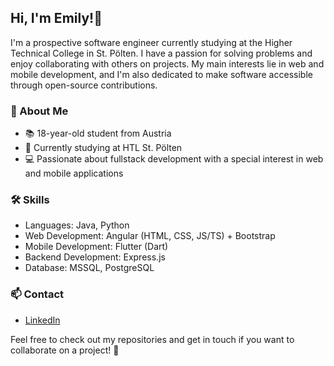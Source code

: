 ## Hi, I'm Emily!👋

I'm a prospective software engineer currently studying at the Higher Technical College in St. Pölten. I have a passion for solving problems and enjoy collaborating with others on projects. My main interests lie in web and mobile development, and I'm also dedicated to make software accessible through open-source contributions.

### 🦆 About Me

- 📚 18-year-old student from Austria
- 🏫 Currently studying at HTL St. Pölten
- 💻 Passionate about fullstack development with a special interest in web and mobile applications

### 🛠️ Skills

- Languages: Java, Python
- Web Development: Angular (HTML, CSS, JS/TS) + Bootstrap
- Mobile Development: Flutter (Dart)
- Backend Development: Express.js
- Database: MSSQL, PostgreSQL

### 📫 Contact

- [LinkedIn](https://www.linkedin.com/in/emily-atzinger-833466265/)

Feel free to check out my repositories and get in touch if you want to collaborate on a project! 🚀
